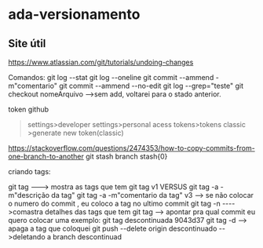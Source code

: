 # ada-versionamento

## Site útil

https://www.atlassian.com/git/tutorials/undoing-changes

Comandos:
git log --stat
git log --oneline
git commit --ammend -m"comentario"
git commit --ammend --no-edit
git log --grep="teste"
git checkout nomeArquivo -->sem add, voltarei para o stado anterior.

token github

> settings>developer settings>personal acess tokens>tokens classic >generate new token(classic)

https://stackoverflow.com/questions/2474353/how-to-copy-commits-from-one-branch-to-another
git stash branch <nomebranch> stash{0}

criando tags:

git tag ---> mostra as tags que tem
git tag v1 VERSUS git tag -a -m"descrição da tag" <nome da tag>
git tag -a -m"comentario da tag" v3 --> se não colocar o numero do commit , eu coloco a tag no ultimo commit
git tag -n ---->comastra detalhes das tags que tem
git tag <nome da tag> <numero do commit> --> apontar pra qual commit eu quero colocar uma exemplo: git tag descontinuada 9043d37
git tag -d <nome da tag> --> apaga a tag que coloquei
git push --delete origin descontinuado -->deletando a branch descontinuad
